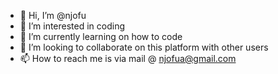 - 👋 Hi, I’m @njofu
- 👀 I’m interested in coding
- 🌱 I’m currently learning on how to code
- 💞️ I’m looking to collaborate on this platform with other users
- 📫 How to reach me is via mail @ njofua@gmail.com

<!---
njofu/njofu is a ✨ special ✨ repository because its `README.md` (this file) appears on your GitHub profile.
You can click the Preview link to take a look at your changes.
--->
